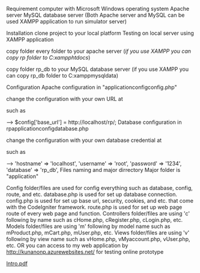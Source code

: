 Requirement
computer with Microsoft Windows operating system
Apache server
MySQL database server
(Both Apache server and MySQL can be used XAMPP application to run simulator server)

Installation
clone project to your local platform
Testing on local server using XAMPP application

copy folder every folder to your apache server
(*if you use XAMPP you can copy rp folder to C:xampphtdocs*)

copy folder rp_db to your MySQL database server
(if you use XAMPP you can copy rp_db folder to C:xamppmysqldata)

Configuration
Apache configuration
in "applicationconfigconfig.php"

change the configuration with your own URL at

such as

--> $config['base_url'] = http://localhost/rp/;
Database configuration
in rpapplicationconfigdatabase.php

change the configuration with your own database credential at

such as

--> 'hostname' => 'localhost',
'username' => 'root', 'password' => '1234', 'database' => 'rp_db',
Files naming and major dirrectory
Major folder is "application"

Config folder/files are used for config everything such as database, config, route, and etc.
database.php is used for set up database connection.
config.php is used for set up base url, security, cookies, and etc. that come with the CodeIgniter framework.
route.php is used for set up web page route of every web page and function.
Controllers folder/files are using 'c' following by name such as cHome.php, cRegister.php, cLogin.php, etc.
Models folder/files are using 'm' following by model name such as mProduct.php, mCart.php, mUser.php, etc.
Views folder/files are using 'v' following by view name such as vHome.php, vMyaccount.php, vUser.php, etc.
OR
you can access to my web application by http://kunanonp.azurewebsites.net/ for testing online prototype



[Intro.pdf](https://github.com/KunanonP/Research-prototype/blob/master/prototype%20report%20documents/presentation.pdf)
